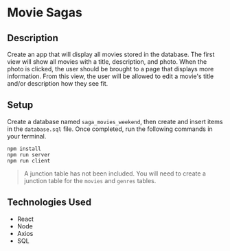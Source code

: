 # Movie Sagas

## Description

Create an app that will display all movies stored in the database. The first view will show all movies with a title, description, and photo. When the photo is clicked, the user should be brought to a page that displays more information. From this view, the user will be allowed to edit a movie's title and/or description how they see fit.

## Setup

Create a database named `saga_movies_weekend`, then create and insert items in the `database.sql` file. Once completed, run the following commands in your terminal.

```
npm install
npm run server
npm run client
```

> A junction table has not been included. You will need to create a junction table for the `movies` and `genres` tables.

## Technologies Used

- React
- Node
- Axios
- SQL
